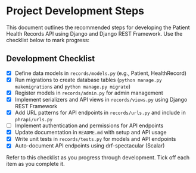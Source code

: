 
# Project Development Steps

This document outlines the recommended steps for developing the Patient Health Records API using Django and Django REST Framework. Use the checklist below to mark progress:


## Development Checklist


- [x] Define data models in `records/models.py` (e.g., Patient, HealthRecord)
- [x] Run migrations to create database tables (`python manage.py makemigrations` and `python manage.py migrate`)
- [x] Register models in `records/admin.py` for admin management
- [x] Implement serializers and API views in `records/views.py` using Django REST Framework
- [x] Add URL patterns for API endpoints in `records/urls.py` and include in `phrapi/urls.py`
- [ ] Implement authentication and permissions for API endpoints
- [x] Update documentation in `README.md` with setup and API usage
- [x] Write unit tests in `records/tests.py` for models and API endpoints
- [x] Auto-document API endpoints using drf-spectacular (Scalar)

Refer to this checklist as you progress through development. Tick off each item as you complete it.
